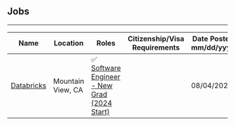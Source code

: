 ## Jobs

----

| Name         | Location     | Roles                | Citizenship/Visa Requirements | Date Posted <br> mm/dd/yyyy |
| ------------ | ------------ | -------------------- | ----------------------------- | --------------------------- |
| [Databricks](https://www.databricks.com/company/careers/open-positions?department=Universityrecruiting&location=all) | Mountain View, CA  |  ✅ [Software Engineer - New Grad (2024 Start)](https://www.databricks.com/company/careers/university-recruiting/software-engineer---new-grad-2024-start-6865698002?gh_jid=6865698002&gh_src=62a881d62)| | 08/04/2023 |
